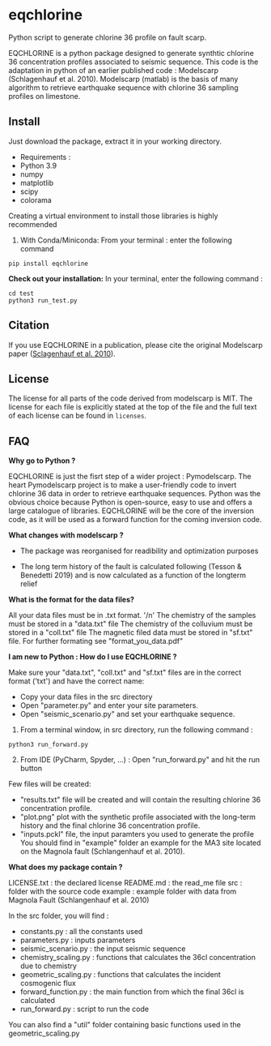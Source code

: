 # eqchlorine
Python script to generate chlorine 36 profile on fault scarp.

EQCHLORINE is a python package designed to generate synthtic chlorine 36 concentration profiles associated to seismic sequence.
This code is the adaptation in python of an earlier published code : Modelscarp (Schlagenhauf et al. 2010).
Modelscarp (matlab) is the basis of many algorithm to retrieve earthquake sequence 
with chlorine 36 sampling profiles on limestone. 

Install
-------
Just download the package, extract it in your working directory.
- Requirements :
- Python 3.9
- numpy
- matplotlib
- scipy
- colorama

Creating a virtual environment to install those libraries is highly recommended

1) With Conda/Miniconda: 
From your terminal : enter the following command

```
pip install eqchlorine
```

**Check out your installation:**
In your terminal, enter the following command :
```
cd test
python3 run_test.py
```

Citation
--------

If you use EQCHLORINE in a publication, please cite the original Modelscarp paper ([Sclagenhauf et al.
2010](https://doi.org/10.1111/j.1365-246X.2010.04622.x)).


License
-------

The license for all parts of the code derived from modelscarp is
MIT. The license for each file is explicitly stated at
the top of the file and the full text of each license can be found in
`licenses`.


FAQ
---

**Why go to Python ?**

EQCHLORINE is just the fisrt step of a wider project : Pymodelscarp. The heart Pymodelscarp project
is to make a user-friendly code to invert chlorine 36 data in order to retrieve earthquake sequences. Python was the obvious 
choice because Python is open-source, easy to use and offers a large catalogue of libraries.
EQCHLORINE will be the core of the inversion code, as it will be used as a forward function
for the coming inversion code.


**What changes with modelscarp ?**

- The package was reorganised for readibility and optimization purposes

- The long term history of the fault is calculated following (Tesson & Benedetti 2019)
and is now calculated as a function of the longterm relief

**What is the format for the data files?**

All your data files must be in .txt format. '/n'
The chemistry of the samples must be stored in a "data.txt" file
The chemistry of the colluvium must be stored in a "coll.txt" file
The magnetic filed data must be stored in "sf.txt" file.
For further formating see "format_you_data.pdf"

**I am new to Python : How do I use EQCHLORINE ?**

Make sure your "data.txt", "coll.txt" and "sf.txt" files are in the correct format ('txt') and have the correct name:

- Copy your data files in the src directory
- Open "parameter.py" and enter your site parameters.
- Open "seismic_scenario.py" and set your earthquake sequence.

1) From a terminal window, in src directory, run the following command :

```
python3 run_forward.py
```

2) From IDE (PyCharm, Spyder, ...) :
Open "run_forward.py" and hit the run button

Few files will be created:
- "results.txt" file will be created and will contain the resulting chlorine 36 concentration profile.
- "plot.png" plot with the synthetic profile associated with the long-term history and the final chlorine 36 concentration profile.
- "inputs.pckl" file, the input paramters you used to generate the profile
You should find in "example" folder an example for the MA3 site located on the Magnola fault (Schlangenhauf et al. 2010).

**What does my package contain ?**

LICENSE.txt : the declared license
README.md : the read_me file
src : folder with the source code 
example : example folder with data from Magnola Fault (Schlangenhauf et al. 2010)

In the src folder, you will find :

- constants.py : all the constants used
- parameters.py : inputs parameters
- seismic_scenario.py : the input seismic sequence
- chemistry_scaling.py : functions that calculates the 36cl concentration due to chemistry
- geometric_scaling.py : functions that calculates the incident cosmogenic flux
- forward_function.py : the main function from which the final 36cl is calculated
- run_forward.py : script to run the code

You can also find a "util" folder containing basic functions used in the geometric_scaling.py

